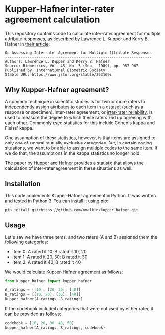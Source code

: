 Kupper-Hafner inter-rater agreement calculation
================================================

This repository contains code to calculate inter-rater agreement for multiple attribute responses, as described by Lawrence L. Kupper and Kerry B. Hafner in [their article](https://dx.doi.org/10.2307/2531695):

    On Assessing Interrater Agreement for Multiple Attribute Responses 
    ------------------------------------------------------------------
    Authors: Lawrence L. Kupper and Kerry B. Hafner
    Source: Biometrics, Vol. 45, No. 3 (Sep., 1989), pp. 957-967
    Published by: International Biometric Society
    Stable URL: https://www.jstor.org/stable/2531695


Why Kupper-Hafner agreement?
----------------------------
A common technique in scientific studies is for two or more raters to independently assign attributes to each item in a dataset (such as a response or specimen).
Inter-rater agreement, or [inter-rater reliability](https://en.wikipedia.org/wiki/Inter-rater_reliability), is used to measure the degree to which these raters end up agreeing with each other. Commonly used statistics for this include Cohen's kappa and Fleiss' kappa.

One assumption of these statistics, however, is that items are assigned to only one of several mutually exclusive categories. But, in certain coding situations, we want to be able to assign multiple codes to the same item. If we do that, the assumptions in the kappa statistics no longer hold.

The paper by Hupper and Hafner provides a statistic that allows the calculation of inter-rater agreement in these situations as well.

Installation
------------
This code implements Kupper-Hafner agreement in Python. It was written and tested in Python 3.
You can install it using pip:

    pip install git+https://github.com/nmalkin/kupper_hafner.git


Usage
-----
Let's say we have three items, and two raters (A and B) assigned them the following categories:

- Item 0: A rated it 10; B rated it 10, 20
- Item 1: A rated it 20, 30; B rated it 30
- Item 2: A rated it 40; B rated it 40

We would calculate Kupper-Hafner agreement as follows:
```python
from kupper_hafner import kupper_hafner

A_ratings = [[10], [20, 30], [40]]
B_ratings = [[10, 20], [30], [40]]
kupper_hafner(A_ratings, B_ratings)
```

If the codebook included categories that were not used by either rater, it can be provided as follows:

```python
codebook = [10, 20, 30, 40, 50]
kupper_hafner(A_ratings, B_ratings, codebook)
```